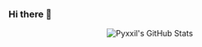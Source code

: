 ### Hi there 👋

<p align="center">
  <img src="https://github-readme-stats.vercel.app/api?username=pyxxil&show_icons=true&theme=radical" alt="Pyxxil's GitHub Stats" />
</p>

<!--
**Pyxxil/Pyxxil** is a ✨ _special_ ✨ repository because its `README.md` (this file) appears on your GitHub profile.

Here are some ideas to get you started:

- 🔭 I’m currently working on ...
- 🌱 I’m currently learning ...
- 👯 I’m looking to collaborate on ...
- 🤔 I’m looking for help with ...
- 💬 Ask me about ...
- 📫 How to reach me: ...
- 😄 Pronouns: ...
- ⚡ Fun fact: ...
-->
